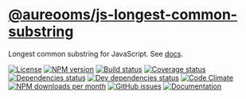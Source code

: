 [@aureooms/js-longest-common-substring](https://make-github-pseudonymous-again.github.io/js-longest-common-substring)
==

Longest common substring for JavaScript.
See [docs](https://make-github-pseudonymous-again.github.io/js-longest-common-substring/index.html).

[![License](https://img.shields.io/github/license/aureooms/js-longest-common-substring.svg?style=flat)](https://raw.githubusercontent.com/aureooms/js-longest-common-substring/master/LICENSE)
[![NPM version](https://img.shields.io/npm/v/@aureooms/js-longest-common-substring.svg?style=flat)](https://www.npmjs.org/package/@aureooms/js-longest-common-substring)
[![Build status](https://img.shields.io/travis/aureooms/js-longest-common-substring.svg?style=flat)](https://travis-ci.org/aureooms/js-longest-common-substring)
[![Coverage status](https://img.shields.io/coveralls/aureooms/js-longest-common-substring.svg?style=flat)](https://coveralls.io/r/aureooms/js-longest-common-substring)
[![Dependencies status](https://img.shields.io/david/aureooms/js-longest-common-substring.svg?style=flat)](https://david-dm.org/aureooms/js-longest-common-substring)
[![Dev dependencies status](https://img.shields.io/david/dev/aureooms/js-longest-common-substring.svg?style=flat)](https://david-dm.org/aureooms/js-longest-common-substring?type=dev)
[![Code Climate](https://img.shields.io/codeclimate/github/aureooms/js-longest-common-substring.svg?style=flat)](https://codeclimate.com/github/aureooms/js-longest-common-substring)
[![NPM downloads per month](https://img.shields.io/npm/dm/@aureooms/js-longest-common-substring.svg?style=flat)](https://www.npmjs.org/package/@aureooms/js-longest-common-substring)
[![GitHub issues](https://img.shields.io/github/issues/aureooms/js-longest-common-substring.svg?style=flat)](https://github.com/aureooms/js-longest-common-substring/issues)
[![Documentation](https://make-github-pseudonymous-again.github.io/js-longest-common-substring/badge.svg)](https://make-github-pseudonymous-again.github.io/js-longest-common-substring/source.html)
